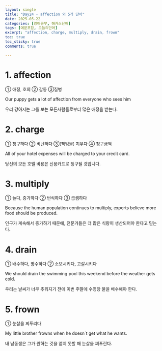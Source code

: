 ```yaml
---
layout: single
title: "Day24 - affection 외 5개 단어"
date: 2025-05-22
categories: [영어공부, 해커스단어]
tags: [예문포함, 오늘의단어]
excerpt: "affection, charge, multiply, drain, frown"
toc: true
toc_sticky: true
comments: true

---
```


# 1. affection
① 애정, 호의 ② 감동 ③질병

Our puppy gets a lot of affection from everyone who sees him

우리 강아지는 그를 보는 모든사람들로부터 많은 애정을 받는다.


# 2. charge
① 청구하다 ② 비난하다 ③(책임을) 지우다 ④ 청구금액

All of your hotel expenses will be charged to your credit card.

당신의 모든 호텔 비용은 신용카드로 청구될 것입니다.

# 3. multiply
① 늘다, 증가하다 ② 번식하다 ③ 곱셈하다

Because the human population continues to multiply, experts believe more food should be produced.

인구가 계속해서 증가하기 때문에, 전문가들은 더 많은 식량이 생산되어야 한다고 믿는다.

# 4. drain
① 배수하다, 방수하다 ② 소모시키다, 고갈시키다

We should drain the swimming pool this weekend before the weather gets cold.

우리는 날씨가 너무 추워지기 전에 이번 주말에 수영장 물을 배수해야 한다.

# 5. frown
① 눈살을 찌푸리다

My little brother frowns when he doesn`t get what he wants.

내 남동생은 그가 원하는 것을 얻지 못할 때 눈살을 찌푸린다.